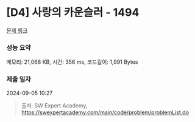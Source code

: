 # [D4] 사랑의 카운슬러 - 1494 

[문제 링크](https://swexpertacademy.com/main/code/problem/problemDetail.do?contestProbId=AV2b_WPaAEIBBASw) 

### 성능 요약

메모리: 21,068 KB, 시간: 356 ms, 코드길이: 1,991 Bytes

### 제출 일자

2024-09-05 10:27



> 출처: SW Expert Academy, https://swexpertacademy.com/main/code/problem/problemList.do